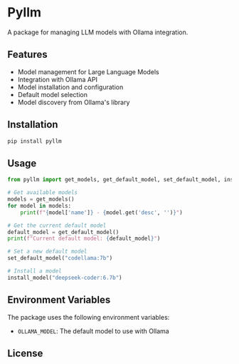 # Pyllm

A package for managing LLM models with Ollama integration.

## Features

- Model management for Large Language Models
- Integration with Ollama API
- Model installation and configuration
- Default model selection
- Model discovery from Ollama's library

## Installation

```bash
pip install pyllm
```

## Usage

```python
from pyllm import get_models, get_default_model, set_default_model, install_model

# Get available models
models = get_models()
for model in models:
    print(f"{model['name']} - {model.get('desc', '')}")

# Get the current default model
default_model = get_default_model()
print(f"Current default model: {default_model}")

# Set a new default model
set_default_model("codellama:7b")

# Install a model
install_model("deepseek-coder:6.7b")
```

## Environment Variables

The package uses the following environment variables:

- `OLLAMA_MODEL`: The default model to use with Ollama

## License


